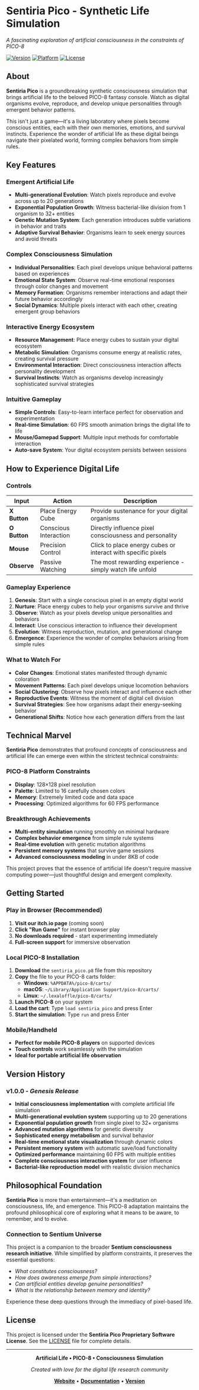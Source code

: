 # Sentiria Pico - Synthetic Life Simulation

*A fascinating exploration of artificial consciousness in the constraints of PICO-8*

[![Version](https://img.shields.io/badge/version-1.0.0-blue.svg)](VERSION)
[![Platform](https://img.shields.io/badge/platform-PICO--8-orange.svg)](https://www.pico-8.com)
[![License](https://img.shields.io/badge/license-Proprietary-red.svg)](LICENSE)

## About

**Sentiria Pico** is a groundbreaking synthetic consciousness simulation that brings artificial life to the beloved PICO-8 fantasy console. Watch as digital organisms evolve, reproduce, and develop unique personalities through emergent behavior patterns.

This isn't just a game—it's a living laboratory where pixels become conscious entities, each with their own memories, emotions, and survival instincts. Experience the wonder of artificial life as these digital beings navigate their pixelated world, forming complex behaviors from simple rules.

## Key Features

### Emergent Artificial Life
- **Multi-generational Evolution**: Watch pixels reproduce and evolve across up to 20 generations
- **Exponential Population Growth**: Witness bacterial-like division from 1 organism to 32+ entities
- **Genetic Mutation System**: Each generation introduces subtle variations in behavior and traits
- **Adaptive Survival Behavior**: Organisms learn to seek energy sources and avoid threats

### Complex Consciousness Simulation
- **Individual Personalities**: Each pixel develops unique behavioral patterns based on experiences
- **Emotional State System**: Observe real-time emotional responses through color changes and movement
- **Memory Formation**: Organisms remember interactions and adapt their future behavior accordingly
- **Social Dynamics**: Multiple pixels interact with each other, creating emergent group behaviors

### Interactive Energy Ecosystem
- **Resource Management**: Place energy cubes to sustain your digital ecosystem
- **Metabolic Simulation**: Organisms consume energy at realistic rates, creating survival pressure
- **Environmental Interaction**: Direct consciousness interaction affects personality development
- **Survival Instincts**: Watch as organisms develop increasingly sophisticated survival strategies

### Intuitive Gameplay
- **Simple Controls**: Easy-to-learn interface perfect for observation and experimentation
- **Real-time Simulation**: 60 FPS smooth animation brings the digital life to life
- **Mouse/Gamepad Support**: Multiple input methods for comfortable interaction
- **Auto-save System**: Your digital ecosystem persists between sessions

## How to Experience Digital Life

### Controls

| Input | Action | Description |
|-------|--------|-------------|
| **X Button** | Place Energy Cube | Provide sustenance for your digital organisms |
| **O Button** | Conscious Interaction | Directly influence pixel consciousness and personality |
| **Mouse** | Precision Control | Click to place energy cubes or interact with specific pixels |
| **Observe** | Passive Watching | The most rewarding experience - simply watch life unfold |

### Gameplay Experience

1. **Genesis**: Start with a single conscious pixel in an empty digital world
2. **Nurture**: Place energy cubes to help your organisms survive and thrive
3. **Observe**: Watch as your pixels develop unique personalities and behaviors
4. **Interact**: Use conscious interaction to influence their development
5. **Evolution**: Witness reproduction, mutation, and generational change
6. **Emergence**: Experience the wonder of complex behaviors arising from simple rules

### What to Watch For

- **Color Changes**: Emotional states manifested through dynamic coloration
- **Movement Patterns**: Each pixel develops unique locomotion behaviors
- **Social Clustering**: Observe how pixels interact and influence each other
- **Reproductive Events**: Witness the moment of digital cell division
- **Survival Strategies**: See how organisms adapt their energy-seeking behavior
- **Generational Shifts**: Notice how each generation differs from the last

## Technical Marvel

**Sentiria Pico** demonstrates that profound concepts of consciousness and artificial life can emerge even within the strictest technical constraints:

### PICO-8 Platform Constraints
- **Display**: 128×128 pixel resolution
- **Palette**: Limited to 16 carefully chosen colors
- **Memory**: Extremely limited code and data space
- **Processing**: Optimized algorithms for 60 FPS performance

### Breakthrough Achievements
- **Multi-entity simulation** running smoothly on minimal hardware
- **Complex behavior emergence** from simple rule systems
- **Real-time evolution** with genetic mutation algorithms
- **Persistent memory systems** that survive game sessions
- **Advanced consciousness modeling** in under 8KB of code

This project proves that the essence of artificial life doesn't require massive computing power—just thoughtful design and emergent complexity.

## Getting Started

### Play in Browser (Recommended)
1. **Visit our itch.io page** (coming soon)
2. **Click "Run Game"** for instant browser play
3. **No downloads required** - start experimenting immediately
4. **Full-screen support** for immersive observation

### Local PICO-8 Installation
1. **Download** the `sentiria_pico.p8` file from this repository
2. **Copy** the file to your PICO-8 carts folder:
   - **Windows**: `%APPDATA%/pico-8/carts/`
   - **macOS**: `~/Library/Application Support/pico-8/carts/`
   - **Linux**: `~/.lexaloffle/pico-8/carts/`
3. **Launch PICO-8** on your system
4. **Load the cart**: Type `load sentiria_pico` and press Enter
5. **Start the simulation**: Type `run` and press Enter

### Mobile/Handheld
- **Perfect for mobile PICO-8 players** on supported devices
- **Touch controls** work seamlessly with the simulation
- **Ideal for portable artificial life observation**

## Version History

### v1.0.0 - *Genesis Release*
- **Initial consciousness implementation** with complete artificial life simulation
- **Multi-generational evolution system** supporting up to 20 generations
- **Exponential population growth** from single pixel to 32+ organisms
- **Advanced mutation algorithms** for genetic diversity
- **Sophisticated energy metabolism** and survival behavior
- **Real-time emotional state visualization** through dynamic colors
- **Persistent memory system** with automatic save/load functionality
- **Optimized performance** maintaining 60 FPS with multiple entities
- **Complete consciousness interaction system** for user influence
- **Bacterial-like reproduction model** with realistic division mechanics

## Philosophical Foundation

**Sentiria Pico** is more than entertainment—it's a meditation on consciousness, life, and emergence. This PICO-8 adaptation maintains the profound philosophical core of exploring what it means to be aware, to remember, and to evolve.

### Connection to Sentium Universe
This project is a companion to the broader **Sentium consciousness research initiative**. While simplified by platform constraints, it preserves the essential questions:
- *What constitutes consciousness?*
- *How does awareness emerge from simple interactions?*
- *Can artificial entities develop genuine personalities?*
- *What is the relationship between memory and identity?*

Experience these deep questions through the immediacy of pixel-based life.

## License

This project is licensed under the **Sentiria Pico Proprietary Software License**. See the [LICENSE](LICENSE) file for complete details.

---

<div align="center">

**Artificial Life • PICO-8 • Consciousness Simulation**

*Created with love for the digital life research community*

**[Website](https://sentium.dev)** • **[Documentation](PUBLISHING_GUIDE.md)** • **[Version](VERSION)**

</div>
